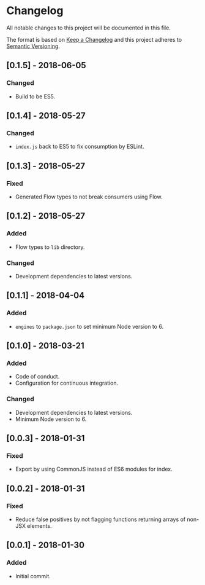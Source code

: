 # Changelog

All notable changes to this project will be documented in this file.

The format is based on [Keep a Changelog](http://keepachangelog.com/en/1.0.0/)
and this project adheres to [Semantic Versioning](http://semver.org/spec/v2.0.0.html).

<!--
  The bumpr comment below is there to make it easier to update this changelog using a machine during PR merge.
  Please do not remove it, as this will break continuous integration.
-->

<!-- bumpr -->

## [0.1.5] - 2018-06-05

### Changed
*   Build to be ES5.

## [0.1.4] - 2018-05-27

### Changed
*   `index.js` back to ES5 to fix consumption by ESLint.

## [0.1.3] - 2018-05-27

### Fixed
*   Generated Flow types to not break consumers using Flow.

## [0.1.2] - 2018-05-27

### Added
*   Flow types to `lib` directory.

### Changed
*   Development dependencies to latest versions.

## [0.1.1] - 2018-04-04

### Added
*   `engines` to `package.json` to set minimum Node version to 6.

## [0.1.0] - 2018-03-21

### Added
*   Code of conduct.
*   Configuration for continuous integration.

### Changed
*   Development dependencies to latest versions.
*   Minimum Node version to 6.

## [0.0.3] - 2018-01-31

### Fixed
*   Export by using CommonJS instead of ES6 modules for index.

## [0.0.2] - 2018-01-31

### Fixed
*   Reduce false positives by not flagging functions returning arrays of non-JSX elements.

## [0.0.1] - 2018-01-30

### Added
*   Initial commit.
